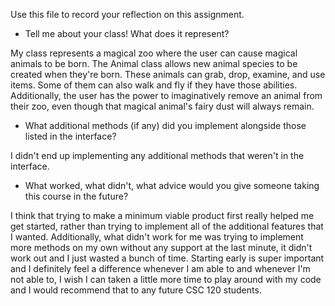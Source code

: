 Use this file to record your reflection on this assignment.

- Tell me about your class! What does it represent?

My class represents a magical zoo where the user can cause magical animals to be born. The Animal class allows new animal species to be created when they're born. These animals can grab, drop, examine, and use items. Some of them can also walk and fly if they have those abilities. Additionally, the user has the power to imaginatively remove an animal from their zoo, even though that magical animal's fairy dust will always remain.

- What additional methods (if any) did you implement alongside those listed in the interface?

I didn't end up implementing any additional methods that weren't in the interface.

- What worked, what didn't, what advice would you give someone taking this course in the future?

I think that trying to make a minimum viable product first really helped me get started, rather than trying to implement all of the additional features that I wanted. Additionally, what didn't work for me was trying to implement more methods on my own without any support at the last minute, it didn't work out and I just wasted a bunch of time. Starting early is super important and I definitely feel a difference whenever I am able to and whenever I'm not able to, I wish I can taken a little more time to play around with my code and I would recommend that to any future CSC 120 students.
